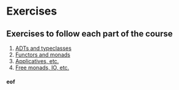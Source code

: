 # Exercises

## Exercises to follow each part of the course


1. [ADTs and typeclasses](Adt.md)
2. [Functors and monads](Monads.md)
3. [Applicatives, etc.](Applicatives.md)
4. [Free monads, IO, etc.](Free.md)


#### eof


